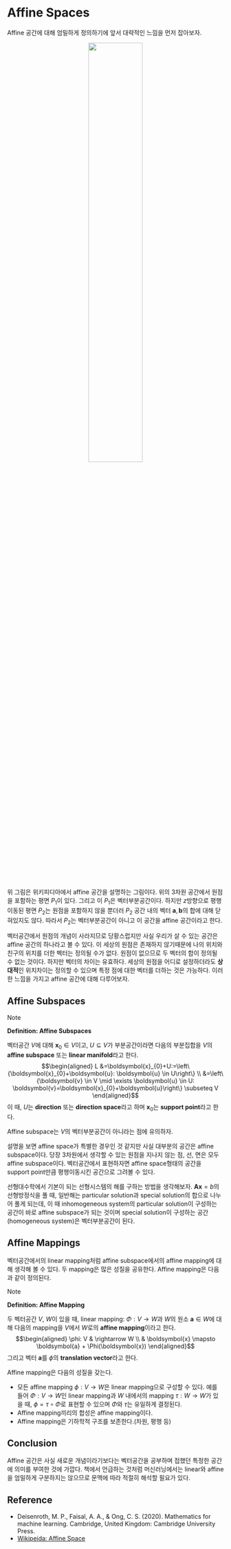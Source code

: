 # Affine Spaces

Affine 공간에 대해 엄밀하게 정의하기에 앞서 대략적인 느낌을 먼저 잡아보자.

<div align=center>
<img src="https://upload.wikimedia.org/wikipedia/commons/thumb/9/95/Affine_space_R3.png/1280px-Affine_space_R3.png" height=50% width=50% />
</div>

위 그림은 위키피디아에서 affine 공간을 설명하는 그림이다. 위의 3차원 공간에서 원점을 포함하는 평면 $P_1$이 있다. 그리고 이 $P_1$은 벡터부분공간이다. 하지만 $z$방향으로 평행이동된 평면 $P_2$는 원점을 포함하지 않을 뿐더러 $P_2$ 공간 내의 벡터 $\boldsymbol{a}, \boldsymbol{b}$의 합에 대해 닫혀있지도 않다. 따라서 $P_2$는 벡터부분공간이 아니고 이 공간을 affine 공간이라고 한다.

벡터공간에서 원점의 개념이 사라지므로 당황스럽지만 사실 우리가 살 수 있는 공간은 affine 공간의 하나라고 볼 수 있다. 이 세상의 원점은 존재하지 않기때문에 나의 위치와 친구의 위치를 더한 벡터는 정의될 수가 없다. 원점이 없으므로 두 벡터의 합이 정의될 수 없는 것이다. 하지만 벡터의 차이는 유효하다. 세상의 원점을 어디로 설정하더라도 **상대적**인 위치차이는 정의할 수 있으며 특정 점에 대한 벡터를 더하는 것은 가능하다. 이러한 느낌을 가지고 affine 공간에 대해 다루어보자.

## Affine Subspaces

> [!NOTE]
> **Definition: Affine Subspaces**
>
> 벡터공간 $V$에 대해 $\boldsymbol{x}_{0} \in V$이고, $U \subseteq V$가 부분공간이라면 다음의 부분집합을 $V$의 **affine subspace** 또는 **linear manifold**라고 한다.
> $$\begin{aligned} L &=\boldsymbol{x}_{0}+U:=\left\{\boldsymbol{x}_{0}+\boldsymbol{u}: \boldsymbol{u} \in U\right\} \\ &=\left\{\boldsymbol{v} \in V \mid \exists \boldsymbol{u} \in U: \boldsymbol{v}=\boldsymbol{x}_{0}+\boldsymbol{u}\right\} \subseteq V \end{aligned}$$
> 이 때, $U$는 **direction** 또는 **direction space**라고 하며 $\boldsymbol{x}_{0}$는 **support point**라고 한다.

Affine subspace는 $V$의 벡터부분공간이 아니라는 점에 유의하자.

설명을 보면 affine space가 특별한 경우인 것 같지만 사실 대부분의 공간은 affine subspace이다. 당장 3차원에서 생각할 수 있는 원점을 지나지 않는 점, 선, 면은 모두 affine subspace이다. 벡터공간에서 표현하자면 affine space형태의 공간을 support point만큼 평행이동시킨 공간으로 그려볼 수 있다.

선형대수학에서 기본이 되는 선형시스템의 해를 구하는 방법을 생각해보자. $\boldsymbol{Ax} = {b}$의 선형방정식을 풀 때, 일반해는 particular solution과 special solution의 합으로 나누어 풀게 되는데, 이 때 inhomogeneous system의 particular solution이 구성하는 공간이 바로 affine subspace가 되는 것이며 special solution이 구성하는 공간(homogeneous system)은 벡터부분공간이 된다.

## Affine Mappings

벡터공간에서의 linear mapping처럼 affine subspace에서의 affine mapping에 대해 생각해 볼 수 있다. 두 mapping은 많은 성질을 공유한다. Affine mapping은 다음과 같이 정의된다.

> [!NOTE]
> **Definition: Affine Mapping**
>
> 두 벡터공간 $V$, $W$이 있을 때, linear mapping: $\Phi: V \rightarrow W$과 $W$의 원소 $\boldsymbol{a} \in W$에 대해 다음의 mapping을 $V$에서 $W$로의 **affine mapping**이라고 한다.
> $$\begin{aligned} \phi: V & \rightarrow W \\ & \boldsymbol{x} \mapsto \boldsymbol{a} + \Phi(\boldsymbol{x}) \end{aligned}$$
> 그리고 벡터 $\boldsymbol{a}$를 $\phi$의 **translation vector**라고 한다.

Affine mapping은 다음의 성질을 갖는다.

* 모든 affine mapping $\phi: V \rightarrow W$은 linear mapping으로 구성할 수 있다. 예를 들어 $\Phi: V \rightarrow W$인 linear mapping과 $W$ 내에서의 mapping $\tau: W \rightarrow W$가 있을 때, $\phi = \tau \circ \Phi$로 표현할 수 있으며 $\Phi$와 $\tau$는 유일하게 결정된다.
* Affine mapping끼리의 합성은 affine mapping이다.
* Affine mapping은 기하학적 구조를 보존한다.(차원, 평행 등)

## Conclusion

Affine 공간은 사실 새로운 개념이라기보다는 벡터공간을 공부하며 접했던 특정한 공간에 의미를 부여한 것에 가깝다. 책에서 언급하는 것처럼 머신러닝에서는 linear와 affine을 엄밀하게 구분하지는 않으므로 문맥에 따라 적절히 해석할 필요가 있다.

## Reference

* Deisenroth, M. P., Faisal, A. A., & Ong, C. S. (2020). Mathematics for machine learning. Cambridge, United Kingdom: Cambridge University Press.
* [Wikipeida: Affine Space](https://en.wikipedia.org/wiki/Affine_space)